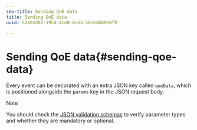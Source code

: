 ```yaml
---
seo-title: Sending QoE data
title: Sending QoE data
uuid: 52a02d92-195d-4ce8-8ce3-585ed68969f9

---
```


# Sending QoE data{#sending-qoe-data}

Every event can be decorated with an extra JSON key called `qoeData`, which is positioned alongside the `params` key in the JSON request body.

>[!NOTE]
>
>You should check the [JSON validation schemas](/help/media-collection-api/mc-api-impl/mc-api-validate-reqs.md) to verify parameter types and whether they are mandatory or optional.

